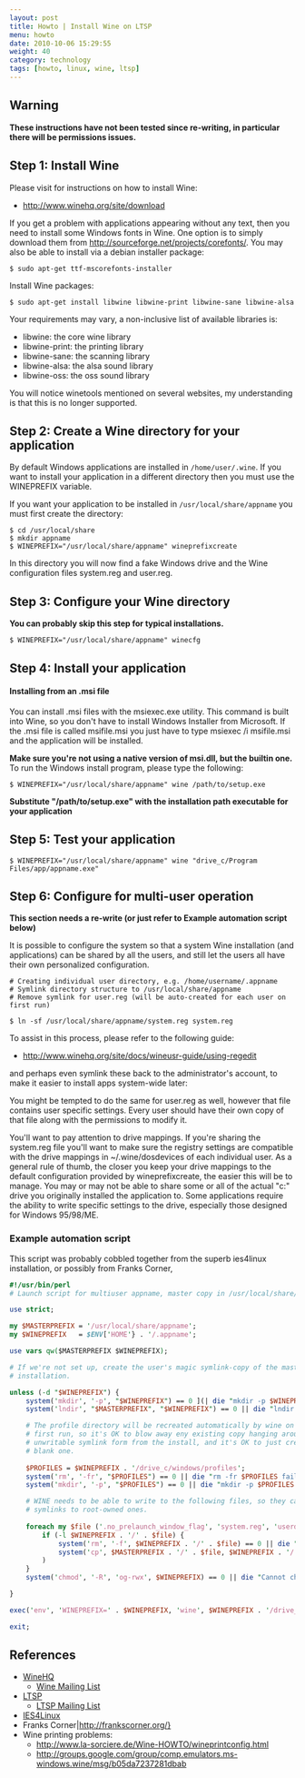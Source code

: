 ```yaml
---
layout: post
title: Howto | Install Wine on LTSP
menu: howto
date: 2010-10-06 15:29:55
weight: 40
category: technology
tags: [howto, linux, wine, ltsp]
---
```


## Warning

**These instructions have not been tested since re-writing, in particular there will be permissions issues.**

## Step 1: Install Wine

Please visit for instructions on how to install Wine:

   * http://www.winehq.org/site/download

If you get a problem with applications appearing without any text, then you need to install some Windows fonts in Wine. 
One option is to simply download them from <http://sourceforge.net/projects/corefonts/>. You may also be able to install via a debian installer package:

    $ sudo apt-get ttf-mscorefonts-installer

Install Wine packages:

    $ sudo apt-get install libwine libwine-print libwine-sane libwine-alsa

Your requirements may vary, a non-inclusive list of available libraries is:

   * libwine: the core wine library
   * libwine-print: the printing library
   * libwine-sane: the scanning library
   * libwine-alsa: the alsa sound library
   * libwine-oss: the oss sound library

You will notice winetools mentioned on several websites, my understanding is that this is no longer supported.

## Step 2: Create a Wine directory for your application

By default Windows applications are installed in `/home/user/.wine`. If you want to install your application in a different directory then you must use the WINEPREFIX variable.

If you want your application to be installed in `/usr/local/share/appname` you must first create the directory:

    $ cd /usr/local/share
    $ mkdir appname
    $ WINEPREFIX="/usr/local/share/appname" wineprefixcreate

In this directory you will now find a fake Windows drive and the Wine configuration files system.reg and user.reg.

## Step 3: Configure your Wine directory

**You can probably skip this step for typical installations.**

    $ WINEPREFIX="/usr/local/share/appname" winecfg

## Step 4: Install your application

#### Installing from an .msi file
 
You can install .msi files with the msiexec.exe utility. This command is built into Wine, so you don't have to install Windows Installer from Microsoft.
If the .msi file is called msifile.msi you just have to type msiexec /i msifile.msi and the application will be installed.
 
**Make sure you're not using a native version of msi.dll, but the builtin one.**
To run the Windows install program, please type the following:

    $ WINEPREFIX="/usr/local/share/appname" wine /path/to/setup.exe

**Substitute "/path/to/setup.exe" with the installation path executable for your application**

## Step 5: Test your application

    $ WINEPREFIX="/usr/local/share/appname" wine "drive_c/Program Files/app/appname.exe"

## Step 6: Configure for multi-user operation

**This section needs a re-write (or just refer to Example automation script below)**

It is possible to configure the system so that a system Wine installation (and applications) can be shared by all the users, and still let the users all have their own personalized configuration.

    # Creating individual user directory, e.g. /home/username/.appname
    # Symlink directory structure to /usr/local/share/appname
    # Remove symlink for user.reg (will be auto-created for each user on first run)

    $ ln -sf /usr/local/share/appname/system.reg system.reg

To assist in this process, please refer to the following guide:

   * http://www.winehq.org/site/docs/wineusr-guide/using-regedit

and perhaps even symlink these back to the administrator's account, to make it easier to install apps system-wide later:

You might be tempted to do the same for user.reg as well, however that file contains user specific settings. Every user should have their own copy of that file along with the permissions to modify it.

You'll want to pay attention to drive mappings. If you're sharing the system.reg file you'll want to make sure the registry settings are compatible with the drive mappings in ~/.wine/dosdevices of each individual user. As a general rule of thumb, the closer you keep your drive mappings to the default configuration provided by wineprefixcreate, the easier this will be to manage. You may or may not be able to share some or all of the actual "c:" drive you originally installed the application to. Some applications require the ability to write specific settings to the drive, especially those designed for Windows 95/98/ME.

### Example automation script

This script was probably cobbled together from the superb ies4linux installation, or possibly from Franks Corner, 

```pl
#!/usr/bin/perl
# Launch script for multiuser appname, master copy in /usr/local/share/appname.

use strict;

my $MASTERPREFIX = '/usr/local/share/appname';
my $WINEPREFIX   = $ENV['HOME'} . '/.appname';

use vars qw($MASTERPREFIX $WINEPREFIX);

# If we're not set up, create the user's magic symlink-copy of the master
# installation.

unless (-d "$WINEPREFIX") {
	system('mkdir', '-p', "$WINEPREFIX") == 0 ](| die "mkdir -p $WINEPREFIX: $?";
	system('lndir', "$MASTERPREFIX", "$WINEPREFIX") == 0 || die "lndir failed: is xutils installed? $?";

	# The profile directory will be recreated automatically by wine on the
	# first run, so it's OK to blow away eny existing copy hanging around in
	# unwritable symlink form from the install, and it's OK to just create a
	# blank one.
   
	$PROFILES = $WINEPREFIX . '/drive_c/windows/profiles';
	system('rm', '-fr', "$PROFILES") == 0 || die "rm -fr $PROFILES failed: $?";
	system('mkdir', '-p', "$PROFILES") == 0 || die "mkdir -p $PROFILES failed: $?";

	# WINE needs to be able to write to the following files, so they can't be
	# symlinks to root-owned ones.
   
	foreach my $file ('.no_prelaunch_window_flag', 'system.reg', 'userdef.reg', 'user.reg') {
		if (-l $WINEPREFIX . '/' . $file) {
			system('rm', '-f', $WINEPREFIX . '/' . $file) == 0 || die "rm -f $WINEPREFIX/$file failed: $?";
			system('cp', $MASTERPREFIX . '/' . $file, $WINEPREFIX . '/' . $file) == 0 || die "Cannot copy $MASTERPREFIX/$file to $WINEPREFIX/$file: $?";
		)
	}
	system('chmod', '-R', 'og-rwx', $WINEPREFIX) == 0 || die "Cannot chmod -R og-rwx $WINEPREFIX: $?";

}

exec('env', 'WINEPREFIX=' . $WINEPREFIX, 'wine', $WINEPREFIX . '/drive_c/Program Files/appname/appname.exe', @ARGV) == 0 || die "Failed to launch appname: $?\n";

exit;
```

## References

   * [WineHQ](http://www.winehq.org/)
      * [Wine Mailing List](http://www.winehq.org/mailman/listinfo/wine-users)
   * [LTSP](http://www.ltsp.org/)
      * [LTSP Mailing List](http://marc.info/?l=ltsp-discuss&r=1&w=2)
   * [IES4Linux](http://www.tatanka.com.br/)
   * Franks Corner|http://frankscorner.org/}
   * Wine printing problems:
      * http://www.la-sorciere.de/Wine-HOWTO/wineprintconfig.html
      * http://groups.google.com/group/comp.emulators.ms-windows.wine/msg/b05da7237281dbab
